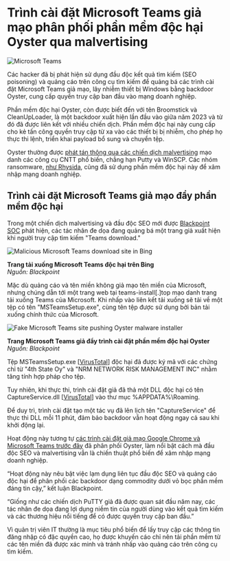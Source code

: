 # Trình cài đặt Microsoft Teams giả mạo phân phối phần mềm độc hại Oyster qua malvertising

![Microsoft Teams](https://www.bleepstatic.com/content/hl-images/2025/08/19/Microsoft-Teams.jpg)

Các hacker đã bị phát hiện sử dụng đầu độc kết quả tìm kiếm (SEO poisoning) và quảng cáo trên công cụ tìm kiếm để quảng bá các trình cài đặt Microsoft Teams giả mạo, lây nhiễm thiết bị Windows bằng backdoor Oyster, cung cấp quyền truy cập ban đầu vào mạng doanh nghiệp.

Phần mềm độc hại Oyster, còn được biết đến với tên Broomstick và CleanUpLoader, là một backdoor xuất hiện lần đầu vào giữa năm 2023 và từ đó đã được liên kết với nhiều chiến dịch. Phần mềm độc hại này cung cấp cho kẻ tấn công quyền truy cập từ xa vào các thiết bị bị nhiễm, cho phép họ thực thi lệnh, triển khai payload bổ sung và chuyển tệp.

Oyster thường được [phát tán thông qua các chiến dịch malvertising](https://arcticwolf.com/resources/blog/malvertising-campaign-delivers-oyster-broomstick-backdoor-via-seo-poisoning-trojanized-tools/) mạo danh các công cụ CNTT phổ biến, chẳng hạn Putty và WinSCP. Các nhóm ransomware, [như Rhysida](http://go.recordedfuture.com/hubfs/reports/cta-2025-0130.pdf), cũng đã sử dụng phần mềm độc hại này để xâm nhập mạng doanh nghiệp.

## Trình cài đặt Microsoft Teams giả mạo đẩy phần mềm độc hại

Trong một chiến dịch malvertising và đầu độc SEO mới được [Blackpoint SOC](https://go.recordedfuture.com/hubfs/reports/cta-2025-0130.pdf) phát hiện, các tác nhân đe dọa đang quảng bá một trang giả xuất hiện khi người truy cập tìm kiếm "Teams download."

![Malicious Microsoft Teams download site in Bing](https://www.bleepstatic.com/images/news/security/malvertising/microsoft-teams/teams-advertisement.jpg)

**Trang tải xuống Microsoft Teams độc hại trên Bing**  
_Nguồn: Blackpoint_

Mặc dù quảng cáo và tên miền không giả mạo tên miền của Microsoft, nhưng chúng dẫn tới một trang web tại teams-install[.]top mạo danh trang tải xuống Teams của Microsoft. Khi nhấp vào liên kết tải xuống sẽ tải về một tệp có tên "MSTeamsSetup.exe", cùng tên tệp được sử dụng bởi bản tải xuống chính thức của Microsoft.

![Fake Microsoft Teams site pushing Oyster malware installer](https://www.bleepstatic.com/images/news/security/malvertising/microsoft-teams/teams-phishing-site.jpg)

**Trang Microsoft Teams giả đẩy trình cài đặt phần mềm độc hại Oyster**  
_Nguồn: Blackpoint_

Tệp MSTeamsSetup.exe \[[VirusTotal](https://www.virustotal.com/gui/file/9dc86863e3188912c3816e8ba21eda939107b8823f1afc190c466a7d5ca708d1)\] độc hại đã được ký mã với các chứng chỉ từ "4th State Oy" và "NRM NETWORK RISK MANAGEMENT INC" nhằm tăng tính hợp pháp cho tệp.

Tuy nhiên, khi thực thi, trình cài đặt giả đã thả một DLL độc hại có tên CaptureService.dll \[[VirusTotal](https://www.virustotal.com/gui/file/d47f28bf33f5f6ee348f465aabbfff606a0feddb1fb4bd375b282ba1b818ce9a)\] vào thư mục %APPDATA%\\Roaming.

Để duy trì, trình cài đặt tạo một tác vụ đã lên lịch tên "CaptureService" để thực thi DLL mỗi 11 phút, đảm bảo backdoor vẫn hoạt động ngay cả sau khi khởi động lại.

Hoạt động này tương tự [các trình cài đặt giả mạo Google Chrome và Microsoft Teams trước đây](https://www.rapid7.com/blog/post/2024/06/17/malvertising-campaign-leads-to-execution-of-oyster-backdoor/) đã phân phối Oyster, làm nổi bật cách mà đầu độc SEO và malvertising vẫn là chiến thuật phổ biến để xâm nhập mạng doanh nghiệp.

“Hoạt động này nêu bật việc lạm dụng liên tục đầu độc SEO và quảng cáo độc hại để phân phối các backdoor dạng commodity dưới vỏ bọc phần mềm đáng tin cậy,” kết luận Blackpoint.

“Giống như các chiến dịch PuTTY giả đã được quan sát đầu năm nay, các tác nhân đe dọa đang lợi dụng niềm tin của người dùng vào kết quả tìm kiếm và các thương hiệu nổi tiếng để có được quyền truy cập ban đầu.”

Vì quản trị viên IT thường là mục tiêu phổ biến để lấy truy cập các thông tin đăng nhập có đặc quyền cao, họ được khuyến cáo chỉ nên tải phần mềm từ các tên miền đã được xác minh và tránh nhấp vào quảng cáo trên công cụ tìm kiếm.
